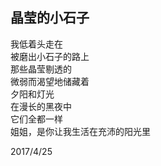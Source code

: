 ## 晶莹的小石子
我低着头走在<br>
被磨出小石子的路上<br>
那些晶莹剔透的<br>
微弱而渴望地储藏着<br>
夕阳和灯光<br>
在漫长的黑夜中<br>
它们全都一样<br>
姐姐，是你让我生活在充沛的阳光里<br>

2017/4/25<br>
